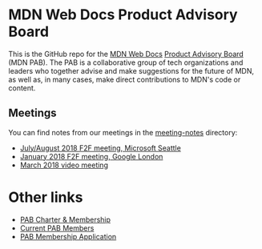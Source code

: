 # MDN Web Docs Product Advisory Board

This is the GitHub repo for the [MDN Web Docs](https://developer.mozilla.org/) [Product Advisory Board](https://developer.mozilla.org/en-US/docs/MDN/MDN_Product_Advisory_Board) (MDN PAB). The PAB is a collaborative group of tech organizations and leaders who together advise and make suggestions for the future of MDN, as well as, in many cases, make direct contributions to MDN's code or content.

## Meetings

You can find notes from our meetings in the [meeting-notes](meeting-notes) directory:

* [July/August 2018 F2F meeting, Microsoft Seattle](meeting-notes/2018-07-notes.md)
* [January 2018 F2F meeting, Google London](meeting-notes/2018-01-notes.md)
* [March 2018 video meeting](meeting-notes/2018-03-notes.md)

# Other links

* [PAB Charter & Membership](https://developer.mozilla.org/en-US/docs/MDN/MDN_Product_Advisory_Board/Membership)
* [Current PAB Members](https://developer.mozilla.org/en-US/docs/MDN/MDN_Product_Advisory_Board/Members)
* [PAB Membership Application](https://www.surveygizmo.com/s3/4024118/MDN-Advisory-Board-Application)
